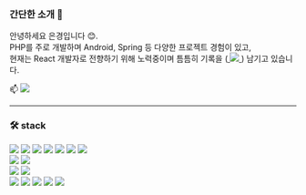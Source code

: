 
### 간단한 소개 🤚 

<p>안녕하세요 은경입니다 😊.<br />
PHP를 주로 개발하며 Android, Spring 등 다양한 프로젝트 경험이 있고,<br />
현재는 React 개발자로 전향하기 위해 노력중이며 틈틈히 기록을 (<a href="https://velog.io/@bi-sz">
<img src="https://img.shields.io/badge/velog-20C997?style=flat-square&logo=velog&logoColor=white"> 
</a>) 남기고 있습니다. </p>


 📫    <a href="mailto:wjdtjr92@naver.com">
<img src="https://img.shields.io/badge/naver-03C75A?style=flat-square&logo=naver&logoColor=white"> 
</a>

---

### 🛠️ stack 

<div>
  <img src="https://img.shields.io/badge/React-61DAFB?style=for-the-badge&logo=React&logoColor=white"/>
  <img src="https://img.shields.io/badge/PHP-777BB4?style=for-the-badge&logo=php&logoColor=white"/>
  <img src="https://img.shields.io/badge/java-007396?style=for-the-badge&logo=java&logoColor=white"/> 
  <img src="https://img.shields.io/badge/html5-E34F26?style=for-the-badge&logo=html5&logoColor=white"> 
  <img src="https://img.shields.io/badge/css3-1572B6?style=for-the-badge&logo=css3&logoColor=white"> 
  <img src="https://img.shields.io/badge/javascript-F7DF1E?style=for-the-badge&logo=javascript&logoColor=white"> 
  <img src="https://img.shields.io/badge/jquery-0769AD?style=for-the-badge&logo=jquery&logoColor=white"> 
</div>

<div>
    <img src="https://img.shields.io/badge/bootstrap-7952B3?style=for-the-badge&logo=bootstrap&logoColor=white">
    <img src="https://img.shields.io/badge/Spring-6DB33F?style=for-the-badge&logo=Spring&logoColor=white"/>
  
</div>
<div>
  <img src="https://img.shields.io/badge/mysql-4479A1?style=for-the-badge&logo=mysql&logoColor=white">  
  <img src="https://img.shields.io/badge/MariaDB-003545?style=for-the-badge&logo=mariaDB&logoColor=white"/>
</div>

<div>
  <img src="https://img.shields.io/badge/android Studio-3DDC84?style=for-the-badge&logo=android studio&logoColor=white">
  <img src="https://img.shields.io/badge/Visual Studio Code-007ACC?style=for-the-badge&logo=Visual Studio Code&logoColor=white"/>
  <img src="https://img.shields.io/badge/Git-F05032?style=for-the-badge&logo=git&logoColor=white"/>
  <img src="https://img.shields.io/badge/GitHub-181717?style=for-the-badge&logo=GitHub&logoColor=white"/>
  <img src="https://img.shields.io/badge/dbeaver-382923?style=for-the-badge&logo=dbeaver&logoColor=white"/>
</div>




